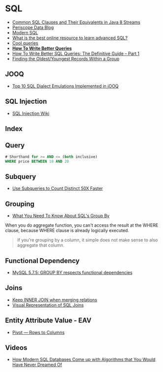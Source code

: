 # SQL

* [Common SQL Clauses and Their Equivalents in Java 8 Streams](https://blog.jooq.org/2015/08/13/common-sql-clauses-and-their-equivalents-in-java-8-streams/)
* [Periscope Data Blog](https://www.periscopedata.com/blog/)
* [Modern SQL](http://modern-sql.com/)
* [What is the best online resource to learn advanced SQL?](https://news.ycombinator.com/item?id=13417326)
* [Cool queries](https://github.com/sagemathinc/cocalc/blob/master/src/scripts/postgresql/cool-queries.md)
* [**How To Write Better Queries**](https://www.datacamp.com/community/tutorials/sql-tutorial-query)
* [How To Write Better SQL Queries: The Definitive Guide – Part 1](http://www.kdnuggets.com/2017/08/write-better-sql-queries-definitive-guide-part-1.html/2)
* [Finding the Oldest/Youngest Records Within a Group](https://robots.thoughtbot.com/ordering-within-a-sql-group-by-clause)

## JOOQ

* [Top 10 SQL Dialect Emulations Implemented in jOOQ](https://blog.jooq.org/2018/03/13/top-10-sql-dialect-emulations-implemented-in-jooq/)

## SQL Injection

* [SQL Injection Wiki](https://sqlwiki.netspi.com/)

## Index

## Query

```sql
# Shorthand for >= AND <= (both inclusive)
WHERE price BETWEEN 10 AND 20
```

## Subquery

* [Use Subqueries to Count Distinct 50X Faster](https://www.periscopedata.com/blog/use-subqueries-to-count-distinct-50x-faster.html)

## Grouping

* [What You Need To Know About SQL's Group By](https://periscopedata.com/blog//everything-about-group-by.html)

When you do aggregate function, you can't access the result at the WHERE clause, because WHERE clause is already logically executed.

> If you're grouping by a column, it simple does not make sense to also aggregate that column.

## Functional Dependency

* [MySQL 5.7.5: GROUP BY respects functional dependencies](https://rpbouman.blogspot.sg/2014/09/mysql-575-group-by-respects-functional.html)

## Joins

* [Keep INNER JOIN when merging relations](https://github.com/rails/rails/pull/27063)
* [Visual Representation of SQL Joins](https://www.codeproject.com/Articles/33052/Visual-Representation-of-SQL-Joins)

## Entity Attribute Value - EAV

* [Pivot — Rows to Columns](https://modern-sql.com/use-case/pivot)

## Videos

* [How Modern SQL Databases Come up with Algorithms that You Would Have Never Dreamed Of](https://www.youtube.com/watch?v=wTPGW1PNy_Y)


